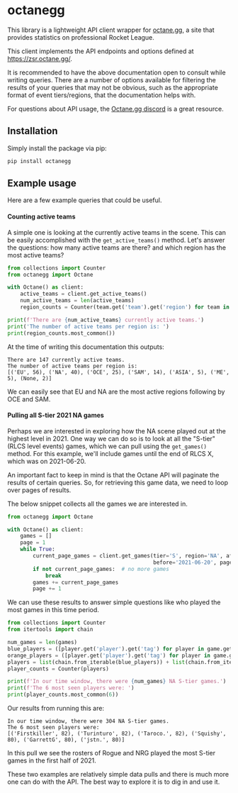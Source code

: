 # octanegg

This library is a lightweight API client wrapper for [octane.gg](https://octane.gg), a site that provides
statistics on professional Rocket League.

This client implements the API endpoints and options defined 
at https://zsr.octane.gg/. 

It is recommended to have the above documentation open to consult while writing queries. There are a number of options
available for filtering the results of your queries that may not be obvious, such as the appropriate format of event
tiers/regions, that the documentation helps with.

For questions about API usage, the [Octane.gg discord](https://t.co/aikJXkBPQG?amp=1) is a great resource.

## Installation

Simply install the package via pip:

```bash
pip install octanegg
```

## Example usage

Here are a few example queries that could be useful.

#### Counting active teams

A simple one is looking at the currently active teams in the scene. This can be easily accomplished
with the `get_active_teams()` method. Let's answer the questions: how many active teams are there? and 
which region has the most active teams?


```python
from collections import Counter
from octanegg import Octane

with Octane() as client:
    active_teams = client.get_active_teams()
    num_active_teams = len(active_teams)
    region_counts = Counter(team.get('team').get('region') for team in active_teams)

print(f'There are {num_active_teams} currently active teams.')
print('The number of active teams per region is: ')
print(region_counts.most_common())
```

At the time of writing this documentation this outputs:

```
There are 147 currently active teams.
The number of active teams per region is: 
[('EU', 56), ('NA', 40), ('OCE', 25), ('SAM', 14), ('ASIA', 5), ('ME', 5), (None, 2)]
```

We can easily see that EU and NA are the most active regions following by OCE and SAM.

#### Pulling all S-tier 2021 NA games

Perhaps we are interested in exploring how the NA scene played out at the highest level
in 2021. One way we can do so is to look at all the "S-tier" (RLCS level events) games,
which we can pull using the `get_games()` method. For this example, we'll include games 
until the end of RLCS X, which was on 2021-06-20.

An important fact to keep in mind is that the Octane API will paginate the results of
certain queries. So, for retrieving this game data, we need to loop over pages of results.

The below snippet collects all the games we are interested in.

```python
from octanegg import Octane

with Octane() as client:
    games = []
    page = 1
    while True:
        current_page_games = client.get_games(tier='S', region='NA', after='2021-01-01',
                                              before='2021-06-20', page=page)
        if not current_page_games:  # no more games
            break
        games += current_page_games
        page += 1
```

We can use these results to answer simple questions like who played the most games in this time period.

```python
from collections import Counter
from itertools import chain

num_games = len(games)
blue_players = ([player.get('player').get('tag') for player in game.get('blue').get('players')] for game in games)
orange_players = ([player.get('player').get('tag') for player in game.get('orange').get('players')] for game in games)
players = list(chain.from_iterable(blue_players)) + list(chain.from_iterable(orange_players))
player_counts = Counter(players)

print(f'In our time window, there were {num_games} NA S-tier games.')
print(f'The 6 most seen players were: ')
print(player_counts.most_common(6))
```

Our results from running this are:

```
In our time window, there were 304 NA S-tier games.
The 6 most seen players were: 
[('Firstkiller', 82), ('Turinturo', 82), ('Taroco.', 82), ('Squishy', 80), ('GarrettG', 80), ('jstn.', 80)]
```

In this pull we see the rosters of Rogue and NRG played the most S-tier games in the first half of 2021.

These two examples are relatively simple data pulls and there is much more one can do with the API. The best way to 
explore it is to dig in and use it.
